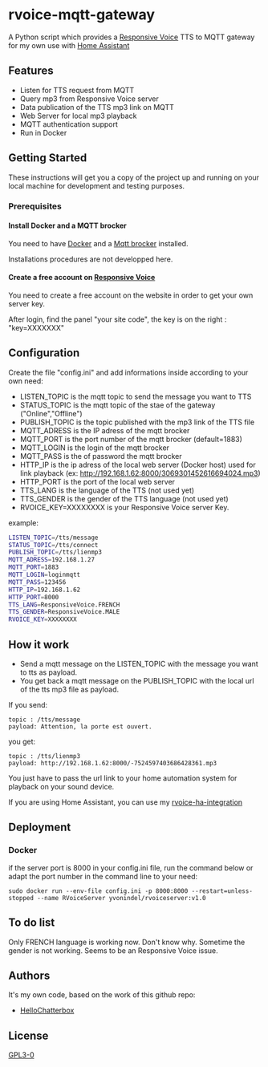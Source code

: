 # rvoice-mqtt-gateway

A  Python script which provides a [Responsive Voice](https://responsivevoice.org/) TTS to MQTT gateway for my own use with [Home Assistant](https://www.home-assistant.io/docs/)

## Features

* Listen for TTS request from MQTT
* Query mp3 from Responsive Voice server
* Data publication of the TTS mp3 link on MQTT
* Web Server for local mp3 playback
* MQTT authentication support
* Run in Docker

## Getting Started

These instructions will get you a copy of the project up and running on your local machine for development and testing purposes.

### Prerequisites

#### Install Docker and a MQTT brocker

You need to have [Docker](https://docs.docker.com/get-docker/) and a [Mqtt brocker](https://mosquitto.org/) installed.

Installations procedures are not developped here.

#### Create a free account on [Responsive Voice](https://responsivevoice.org/)

You need to create a free account on the website in order to get your own server key.

After login, find the panel "your site code", the key is on the right : "key=XXXXXXX" 


## Configuration

Create the file "config.ini" and add informations inside according to your own need:

* LISTEN_TOPIC is the mqtt topic to send the message you want to TTS
* STATUS_TOPIC is the mqtt topic of the stae of the gateway ("Online","Offline")
* PUBLISH_TOPIC is the topic published with the mp3 link of the TTS file
* MQTT_ADRESS is the IP adress of the mqtt brocker
* MQTT_PORT is the port number of the mqtt brocker (default=1883)
* MQTT_LOGIN is the login of the mqtt brocker
* MQTT_PASS is the of password the mqtt brocker
* HTTP_IP is the ip adress of the local web server (Docker host) used for link playback (ex: http://192.168.1.62:8000/3069301452616694024.mp3)
* HTTP_PORT is the port of the local web server
* TTS_LANG is the language of the TTS (not used yet)
* TTS_GENDER is the gender of the TTS language (not used yet)
* RVOICE_KEY=XXXXXXXX is your Responsive Voice server Key.


example:
```sh
LISTEN_TOPIC=/tts/message
STATUS_TOPIC=/tts/connect
PUBLISH_TOPIC=/tts/lienmp3
MQTT_ADRESS=192.168.1.27
MQTT_PORT=1883
MQTT_LOGIN=loginmqtt
MQTT_PASS=123456
HTTP_IP=192.168.1.62
HTTP_PORT=8000
TTS_LANG=ResponsiveVoice.FRENCH
TTS_GENDER=ResponsiveVoice.MALE
RVOICE_KEY=XXXXXXXX
```
## How it work

* Send a mqtt message on the LISTEN_TOPIC with the message you want to tts as payload.
* You get back a mqtt message on the PUBLISH_TOPIC with the local url of the tts mp3 file as payload.

If you send: 
```shell
topic : /tts/message
payload: Attention, la porte est ouvert.
```
you get:
```shell
topic : /tts/lienmp3
payload: http://192.168.1.62:8000/-7524597403686428361.mp3
```

You just have to pass the url link to your home automation system for playback on your sound device.

If you are using Home Assistant, you can use my [rvoice-ha-integration](https://github.com/Yvon-Indel/rvoice-ha-integration)

## Deployment

### Docker

if the server port is 8000 in your config.ini file, run the command below or adapt the port number in the command line to your need:

```shell
sudo docker run --env-file config.ini -p 8000:8000 --restart=unless-stopped --name RVoiceServer yvonindel/rvoiceserver:v1.0
```
   
## To do list
Only FRENCH language is working now. Don't know why.
Sometime the gender is not working. Seems to be an Responsive Voice issue.

## Authors

It's my own code, based on the work of this github repo:

* [HelloChatterbox](https://github.com/HelloChatterbox/py_responsivevoice)

## License

[GPL3-0](https://github.com/Yvon-Indel/rvoice-mqtt-gateway/blob/master/LICENSE)

